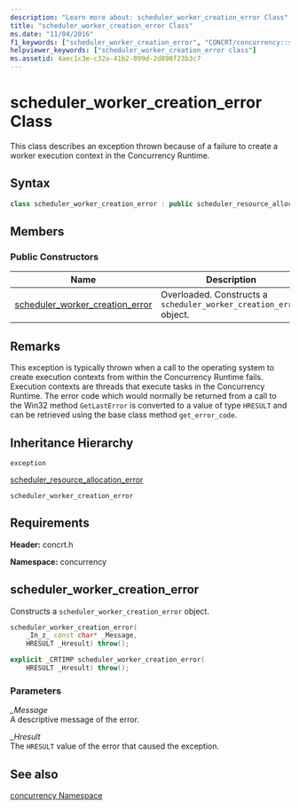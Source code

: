```yaml
---
description: "Learn more about: scheduler_worker_creation_error Class"
title: "scheduler_worker_creation_error Class"
ms.date: "11/04/2016"
f1_keywords: ["scheduler_worker_creation_error", "CONCRT/concurrency::scheduler_worker_creation_error", "CONCRT/concurrency::scheduler_worker_creation_error::scheduler_worker_creation_error"]
helpviewer_keywords: ["scheduler_worker_creation_error class"]
ms.assetid: 4aec1c3e-c32a-41b2-899d-2d898f23b3c7
---
```

# scheduler_worker_creation_error Class

This class describes an exception thrown because of a failure to create a worker execution context in the Concurrency Runtime.

## Syntax

```cpp
class scheduler_worker_creation_error : public scheduler_resource_allocation_error;
```

## Members

### Public Constructors

|Name|Description|
|----------|-----------------|
|[scheduler_worker_creation_error](#ctor)|Overloaded. Constructs a `scheduler_worker_creation_error` object.|

## Remarks

This exception is typically thrown when a call to the operating system to create execution contexts from within the Concurrency Runtime fails. Execution contexts are threads that execute tasks in the Concurrency Runtime. The error code which would normally be returned from a call to the Win32 method `GetLastError` is converted to a value of type `HRESULT` and can be retrieved using the base class method `get_error_code`.

## Inheritance Hierarchy

`exception`

[scheduler_resource_allocation_error](scheduler-resource-allocation-error-class.md)

`scheduler_worker_creation_error`

## Requirements

**Header:** concrt.h

**Namespace:** concurrency

## <a name="ctor"></a> scheduler_worker_creation_error

Constructs a `scheduler_worker_creation_error` object.

```cpp
scheduler_worker_creation_error(
    _In_z_ const char* _Message,
    HRESULT _Hresult) throw();

explicit _CRTIMP scheduler_worker_creation_error(
    HRESULT _Hresult) throw();
```

### Parameters

*_Message*<br/>
A descriptive message of the error.

*_Hresult*<br/>
The `HRESULT` value of the error that caused the exception.

## See also

[concurrency Namespace](concurrency-namespace.md)
